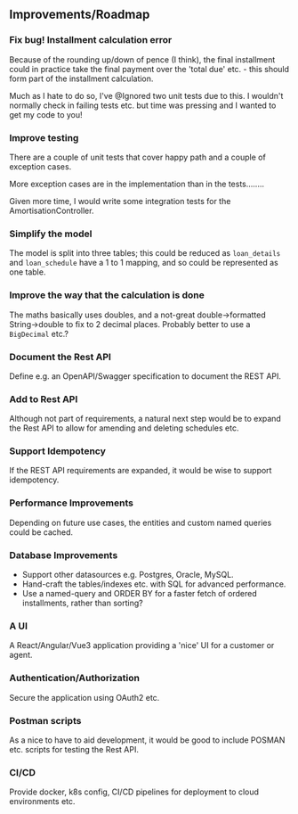 ## Improvements/Roadmap


### Fix bug! Installment calculation error

Because of the rounding up/down of pence (I think), the final installment could in practice take the final payment over the 'total due' etc. - this should form part of the installment calculation.

Much as I hate to do so, I've @Ignored two unit tests due to this. I wouldn't normally check in failing tests etc. but time was pressing and I
wanted to get my code to you!

### Improve testing

There are a couple of unit tests that cover happy path and a couple of exception cases.

More exception cases are in the implementation than in the tests........

Given more time, I would write some integration tests for the AmortisationController.

### Simplify the model

The model is split into three tables; this could be reduced as `loan_details` and `loan_schedule` have a 1 to 1 mapping, and so could be represented as one table.

### Improve the way that the calculation is done

The maths basically uses doubles, and a not-great double->formatted String->double to fix to
2 decimal places. Probably better to use a `BigDecimal` etc.?


### Document the Rest API

Define e.g. an OpenAPI/Swagger specification to document the REST API.

### Add to Rest API

Although not part of requirements, a natural next step would be to expand the Rest API
to allow for amending and deleting schedules etc.

### Support Idempotency

If the REST API requirements are expanded, it would be wise to support idempotency.

### Performance Improvements

Depending on future use cases, the entities and custom named queries could be cached.

### Database Improvements

* Support other datasources e.g. Postgres, Oracle, MySQL.
* Hand-craft the tables/indexes etc. with SQL for advanced performance.
* Use a named-query and ORDER BY for a faster fetch of ordered installments, rather than sorting?

### A UI

A React/Angular/Vue3 application providing a 'nice' UI for a customer or agent.

### Authentication/Authorization

Secure the application using OAuth2 etc.

### Postman scripts

As a nice to have to aid development, it would be good to include POSMAN etc. scripts for testing the Rest API.

### CI/CD

Provide docker, k8s config, CI/CD pipelines for deployment to cloud environments etc.
